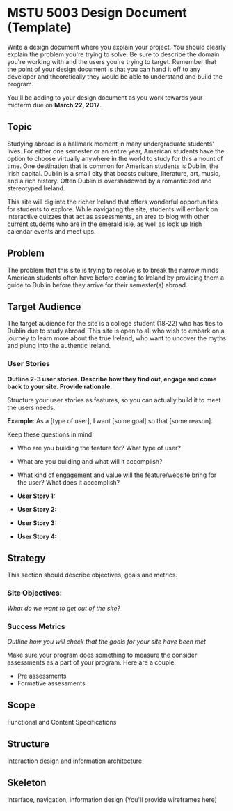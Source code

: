 # MSTU 5003 Design Document (Template)

Write a design document where you explain your project. You should clearly explain the problem you're trying to solve. Be sure to describe the domain you're working with and the users you're trying to target. Remember that the point of your design document is that you can hand it off to any developer and theoretically they would be able to understand and build the program.

You'll be adding to your design document as you work towards your midterm due on **March 22, 2017**.


## Topic
Studying abroad is a hallmark moment in many undergraduate students' lives. For either one semester or an entire year, American students have the option to choose virtually anywhere in the world to study for this amount of time. One destination that is common for American students is Dublin, the Irish capital. Dublin is a small city that boasts culture, literature, art, music, and a rich history. Often Dublin is overshadowed by a romanticized and stereotyped Ireland.

This site will dig into the richer Ireland that offers wonderful opportunities for students to explore. While navigating the site, students will embark on interactive quizzes that act as assessments, an area to blog with other current students who are in the emerald isle, as well as look up Irish calendar events and meet ups.

## Problem
The problem that this site is trying to resolve is to break the narrow minds American students often have before coming to Ireland by providing them a guide to Dublin before they arrive for their semester(s) abroad.

## Target Audience
The target audience for the site is a college student (18-22) who has ties to Dublin due to study abroad. This site is open to all who wish to embark on a journey to learn more about the true Ireland, who want to uncover the myths and plung into the authentic Ireland.

### User Stories
**Outline 2-3 user stories. Describe how they find out, engage and come back to your site. Provide rationale.**

Structure your user stories as features, so you can actually build it to meet the users needs.

**Example**: As a [type of user], I want [some goal] so that [some reason].

Keep these questions in mind:
- Who are you building the feature for? What type of user?
- What are you building and what will it accomplish?
- What kind of engagement and value will the feature/website bring for the user? What does it accomplish?

- **User Story 1:**
- **User Story 2:**
- **User Story 3:**
- **User Story 4:**


## Strategy

This section should describe objectives, goals and metrics.

### Site Objectives:
*What do we want to get out of the site?*

### Success Metrics
*Outline how you will check that the goals for your site have been met*

Make sure your program does something to measure the consider assessments as a part of your program. Here are a couple.

* Pre assessments
* Formative assessments


## Scope
Functional and Content Specifications

## Structure
Interaction design and information architecture

## Skeleton
Interface, navigation, information design
(You'll provide wireframes here)
